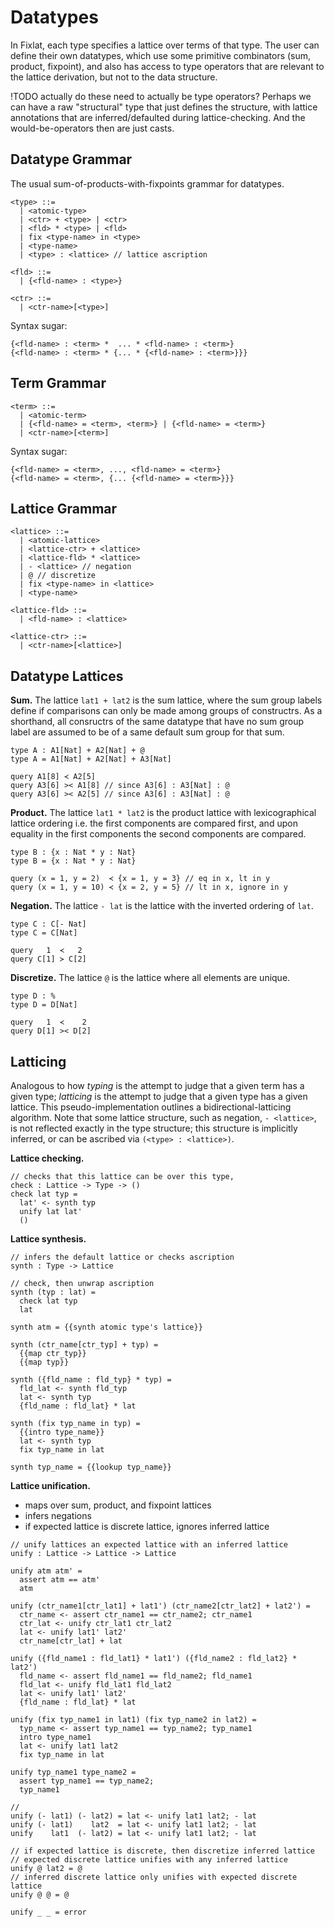 # Datatypes

In Fixlat, each type specifies a lattice over terms of that type. The user can
define their own datatypes, which use some primitive combinators (sum, product,
fixpoint), and also has access to type operators that are relevant to the
lattice derivation, but not to the data structure.

!TODO actually do these need to actually be type operators? Perhaps we can have
a raw "structural" type that just defines the structure, with lattice
annotations that are inferred/defaulted during lattice-checking. And the
would-be-operators then are just casts.

## Datatype Grammar

The usual sum-of-products-with-fixpoints grammar for datatypes.

```
<type> ::=
  | <atomic-type>
  | <ctr> + <type> | <ctr>
  | <fld> * <type> | <fld>
  | fix <type-name> in <type>
  | <type-name>
  | <type> : <lattice> // lattice ascription

<fld> ::=
  | {<fld-name> : <type>}

<ctr> ::=
  | <ctr-name>[<type>]
```

Syntax sugar:
```
{<fld-name> : <term> *  ... * <fld-name> : <term>}
{<fld-name> : <term> * {... * {<fld-name> : <term>}}}
```

## Term Grammar

```
<term> ::=
  | <atomic-term>
  | {<fld-name> = <term>, <term>} | {<fld-name> = <term>}
  | <ctr-name>[<term>]
```

Syntax sugar:
```
{<fld-name> = <term>, ..., <fld-name> = <term>}
{<fld-name> = <term>, {... {<fld-name> = <term>}}}
```

## Lattice Grammar

```
<lattice> ::=
  | <atomic-lattice>
  | <lattice-ctr> + <lattice>
  | <lattice-fld> * <lattice>
  | - <lattice> // negation
  | @ // discretize
  | fix <type-name> in <lattice>
  | <type-name>

<lattice-fld> ::=
  | <fld-name> : <lattice>

<lattice-ctr> ::=
  | <ctr-name>[<lattice>]
```

## Datatype Lattices

**Sum.** The lattice `lat1 + lat2` is the sum lattice, where the sum group
labels define if comparisons can only be made among groups of constructrs. As a
shorthand, all consructrs of the same datatype that have no sum group label are
assumed to be of a same default sum group for that sum.

```
type A : A1[Nat] + A2[Nat] + @
type A = A1[Nat] + A2[Nat] + A3[Nat]

query A1[8] ≺ A2[5]
query A3[6] >< A1[8] // since A3[6] : A3[Nat] : @
query A3[6] >< A2[5] // since A3[6] : A3[Nat] : @
```

**Product.** The lattice `lat1 * lat2` is the product lattice with
lexicographical lattice ordering i.e. the first components are compared first,
and upon equality in the first components the second components are compared.

```
type B : {x : Nat * y : Nat}
type B = {x : Nat * y : Nat}

query (x = 1, y = 2)  ≺ {x = 1, y = 3} // eq in x, lt in y
query (x = 1, y = 10) ≺ {x = 2, y = 5} // lt in x, ignore in y
```

**Negation.** The lattice `- lat` is the lattice with the inverted ordering of
`lat`.

```
type C : C[- Nat]
type C = C[Nat]

query   1  ≺   2
query C[1] ≻ C[2]
```

**Discretize.** The lattice `@` is the lattice where all elements are unique.

```
type D : %
type D = D[Nat]

query   1  ≺    2
query D[1] >< D[2]
```

## Latticing

Analogous to how _typing_ is the attempt to judge that a given term has a given
type; _latticing_ is the attempt to judge that a given type has a given lattice.
This pseudo-implementation outlines a bidirectional-latticing algorithm. Note
that some lattice structure, such as negation, `- <lattice>`, is not reflected
exactly in the type structure; this structure is implicitly inferred, or can be
ascribed via `(<type> : <lattice>)`.

**Lattice checking.**
```
// checks that this lattice can be over this type, 
check : Lattice -> Type -> ()
check lat typ =
  lat' <- synth typ
  unify lat lat'
  ()
```

**Lattice synthesis.**
```
// infers the default lattice or checks ascription
synth : Type -> Lattice

// check, then unwrap ascription
synth (typ : lat) = 
  check lat typ
  lat 

synth atm = {{synth atomic type's lattice}}

synth (ctr_name[ctr_typ] + typ) = 
  {{map ctr_typ}}
  {{map typ}}

synth ({fld_name : fld_typ} * typ) = 
  fld_lat <- synth fld_typ
  lat <- synth typ
  {fld_name : fld_lat} * lat

synth (fix typ_name in typ) = 
  {{intro type_name}} 
  lat <- synth typ
  fix typ_name in lat

synth typ_name = {{lookup typ_name}}
```

**Lattice unification.**
- maps over sum, product, and fixpoint lattices
- infers negations 
- if expected lattice is discrete lattice, ignores inferred lattice
```
// unify lattices an expected lattice with an inferred lattice
unify : Lattice -> Lattice -> Lattice

unify atm atm' = 
  assert atm == atm'
  atm

unify (ctr_name1[ctr_lat1] + lat1') (ctr_name2[ctr_lat2] + lat2') = 
  ctr_name <- assert ctr_name1 == ctr_name2; ctr_name1
  ctr_lat <- unify ctr_lat1 ctr_lat2
  lat <- unify lat1' lat2'
  ctr_name[ctr_lat] + lat

unify ({fld_name1 : fld_lat1} * lat1') ({fld_name2 : fld_lat2} * lat2')
  fld_name <- assert fld_name1 == fld_name2; fld_name1
  fld_lat <- unify fld_lat1 fld_lat2
  lat <- unify lat1' lat2'
  {fld_name : fld_lat} * lat

unify (fix typ_name1 in lat1) (fix typ_name2 in lat2) =
  typ_name <- assert typ_name1 == typ_name2; typ_name1
  intro type_name1
  lat <- unify lat1 lat2
  fix typ_name in lat

unify typ_name1 type_name2 = 
  assert typ_name1 == typ_name2;
  typ_name1

// 
unify (- lat1) (- lat2) = lat <- unify lat1 lat2; - lat
unify (- lat1)    lat2  = lat <- unify lat1 lat2; - lat
unify    lat1  (- lat2) = lat <- unify lat1 lat2; - lat

// if expected lattice is discrete, then discretize inferred lattice
// expected discrete lattice unifies with any inferred lattice
unify @ lat2 = @
// inferred discrete lattice only unifies with expected discrete lattice
unify @ @ = @

unify _ _ = error
```